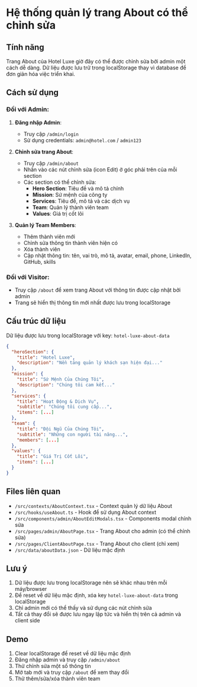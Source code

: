 # Hệ thống quản lý trang About có thể chỉnh sửa

## Tính năng

Trang About của Hotel Luxe giờ đây có thể được chỉnh sửa bởi admin một cách dễ dàng. Dữ liệu được lưu trữ trong localStorage thay vì database để đơn giản hóa việc triển khai.

## Cách sử dụng

### Đối với Admin:

1. **Đăng nhập Admin**:

    - Truy cập `/admin/login`
    - Sử dụng credentials: `admin@hotel.com` / `admin123`

2. **Chỉnh sửa trang About**:

    - Truy cập `/admin/about`
    - Nhấn vào các nút chỉnh sửa (icon Edit) ở góc phải trên của mỗi section
    - Các section có thể chỉnh sửa:
        - **Hero Section**: Tiêu đề và mô tả chính
        - **Mission**: Sứ mệnh của công ty
        - **Services**: Tiêu đề, mô tả và các dịch vụ
        - **Team**: Quản lý thành viên team
        - **Values**: Giá trị cốt lõi

3. **Quản lý Team Members**:
    - Thêm thành viên mới
    - Chỉnh sửa thông tin thành viên hiện có
    - Xóa thành viên
    - Cập nhật thông tin: tên, vai trò, mô tả, avatar, email, phone, LinkedIn, GitHub, skills

### Đối với Visitor:

-   Truy cập `/about` để xem trang About với thông tin được cập nhật bởi admin
-   Trang sẽ hiển thị thông tin mới nhất được lưu trong localStorage

## Cấu trúc dữ liệu

Dữ liệu được lưu trong localStorage với key: `hotel-luxe-about-data`

```json
{
  "heroSection": {
    "title": "Hotel Luxe",
    "description": "Nền tảng quản lý khách sạn hiện đại..."
  },
  "mission": {
    "title": "Sứ Mệnh Của Chúng Tôi",
    "description": "Chúng tôi cam kết..."
  },
  "services": {
    "title": "Hoạt Động & Dịch Vụ",
    "subtitle": "Chúng tôi cung cấp...",
    "items": [...]
  },
  "team": {
    "title": "Đội Ngũ Của Chúng Tôi",
    "subtitle": "Những con người tài năng...",
    "members": [...]
  },
  "values": {
    "title": "Giá Trị Cốt Lõi",
    "items": [...]
  }
}
```

## Files liên quan

-   `/src/contexts/AboutContext.tsx` - Context quản lý dữ liệu About
-   `/src/hooks/useAbout.ts` - Hook để sử dụng About context
-   `/src/components/admin/AboutEditModals.tsx` - Components modal chỉnh sửa
-   `/src/pages/admin/AboutPage.tsx` - Trang About cho admin (có thể chỉnh sửa)
-   `/src/pages/ClientAboutPage.tsx` - Trang About cho client (chỉ xem)
-   `/src/data/aboutData.json` - Dữ liệu mặc định

## Lưu ý

1. Dữ liệu được lưu trong localStorage nên sẽ khác nhau trên mỗi máy/browser
2. Để reset về dữ liệu mặc định, xóa key `hotel-luxe-about-data` trong localStorage
3. Chỉ admin mới có thể thấy và sử dụng các nút chỉnh sửa
4. Tất cả thay đổi sẽ được lưu ngay lập tức và hiển thị trên cả admin và client side

## Demo

1. Clear localStorage để reset về dữ liệu mặc định
2. Đăng nhập admin và truy cập `/admin/about`
3. Thử chỉnh sửa một số thông tin
4. Mở tab mới và truy cập `/about` để xem thay đổi
5. Thử thêm/sửa/xóa thành viên team

